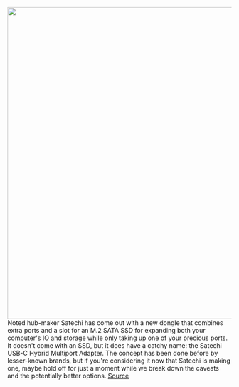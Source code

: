 <img src='https://cdn.vox-cdn.com/thumbor/ZyAApg33FLH8tTKTaIrI2wvdhRI=/0x0:1200x900/1200x800/filters:focal(504x354:696x546)/cdn.vox-cdn.com/uploads/chorus_image/image/70032439/1fb91ac1c1df__Hybrid_SSD_Still_1200x900_0002_333828_1280x.png.0.jpeg' width='700px' /><br/>
Noted hub-maker Satechi has come out with a new dongle that combines extra ports and a slot for an M.2 SATA SSD for expanding both your computer's IO and storage while only taking up one of your precious ports. It doesn't come with an SSD, but it does have a catchy name: the Satechi USB-C Hybrid Multiport Adapter. The concept has been done before by lesser-known brands, but if you're considering it now that Satechi is making one, maybe hold off for just a moment while we break down the caveats and the potentially better options.
<a href='https://www.theverge.com/2021/10/22/22740468/satechi-usb-c-hub-sata-ssd-ports-speed-flexibility'> Source <a/>